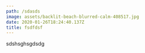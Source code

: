 ```yaml
---
path: /sdasds
image: assets/backlit-beach-blurred-calm-408517.jpg
date: 2020-01-26T18:24:40.137Z
title: fsdfdsf
---
```

sdshsghsgdsdg
